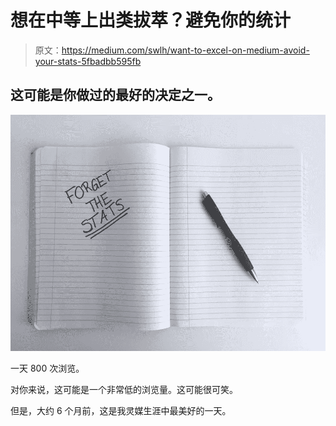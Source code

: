 # 想在中等上出类拔萃？避免你的统计

> 原文：<https://medium.com/swlh/want-to-excel-on-medium-avoid-your-stats-5fbadbb595fb>

## 这可能是你做过的最好的决定之一。

![](img/8d0f47bb146b61fc0bcc273c730df25d.png)

一天 800 次浏览。

对你来说，这可能是一个非常低的浏览量。这可能很可笑。

但是，大约 6 个月前，这是我灵媒生涯中最美好的一天。